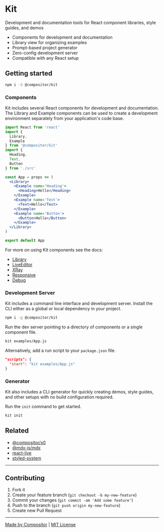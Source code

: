 # Kit

Development and documentation tools for React component libraries, style guides, and demos

- Components for development and documentation
- Library view for organizing examples
- Prompt-based project generator
- Zero-config development server
- Compatible with any React setup


## Getting started

```sh
npm i -S @compositor/kit
```

### Components

Kit includes several React components for development and documentation.
The Library and Example components can be used to create a development environment separately from your application's code base.

```jsx
import React from 'react'
import {
  Library,
  Example
} from '@compositor/kit'
import {
  Heading,
  Text,
  Button
} from './src'

const App = props => (
  <Library>
    <Example name='Heading'>
      <Heading>Hello</Heading>
    </Example>
    <Example name='Text'>
      <Text>Hello</Text>
    </Example>
    <Example name='Button'>
      <Button>Hello</Button>
    </Example>
  </Library>
)

export default App
```

For more on using Kit components see the docs:

- [Library](docs/Library.md)
- [LiveEditor](docs/LiveEditor.md)
- [XRay](docs/XRay.md)
- [Responsive](docs/Responsive.md)
- [Debug](docs/Debug.md)

### Development Server

Kit includes a command line interface and development server. 
Install the CLI either as a global or local dependency in your project.

```sh
npm i -g @compositor/kit
```

Run the dev server pointing to a directory of components or a single component file.

```sh
kit examples/App.js
```

Alternatively, add a run script to your `package.json` file.

```json
"scripts": {
  "start": "kit examples/App.js"
}
```

### Generator

Kit also includes a CLI generator for quickly creating demos, style guides,
and other setups with no build configuration required.

Run the `init` command to get started.

```sh
kit init
```


## Related

- [@compositor/x0][x0]
- [@mdx-js/mdx][mdx]
- [react-live][react-live]
- [styled-system][styled-system]

---

## Contributing

1. Fork it
2. Create your feature branch (`git checkout -b my-new-feature`)
3. Commit your changes (`git commit -am 'Add some feature'`)
4. Push to the branch (`git push origin my-new-feature`)
5. Create new Pull Request

---

[Made by Compositor](https://compositor.io/)
|
[MIT License](license)

[x0]: https://github.com/c8r/x0
[mdx]: https://github.com/mdx-js/mdx
[react-live]: https://github.com/FormidableLabs/react-live
[styled-system]: https://github.com/jxnblk/styled-system
